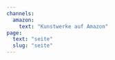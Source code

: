 ```yaml
---
channels:
  amazon:
    text: "Kunstwerke auf Amazon"
page:
  text: "seite"
  slug: "seite"
---
```

